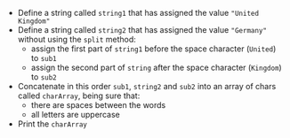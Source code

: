 - Define a string called `string1` that has assigned the value `"United Kingdom"`
- Define a string called `string2` that has assigned the value `"Germany"` without using the `split` method:
  - assign the first part of `string1` before the space character (`United`) to `sub1`
  - assign the second part of `string` after the space character (`Kingdom`) to `sub2`
- Concatenate in this order `sub1`, `string2` and `sub2` into an array of chars called `charArray`, being sure that:
  - there are spaces between the words
  - all letters are uppercase
- Print the `charArray`
